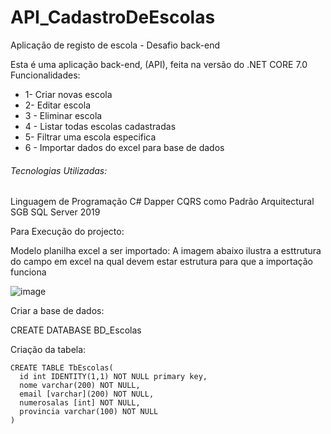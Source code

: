 # API_CadastroDeEscolas
<p>Aplicação de registo de escola - Desafio back-end</p>
Esta é uma aplicação back-end, (API), feita na versão do .NET CORE 7.0
Funcionalidades:
<ul>
   <li>1- Criar novas escola</li>
   <li>2- Editar escola</li>
   <li>3 - Eliminar escola</li>
   <li>4 - Listar todas escolas cadastradas</li>
   <li>5- Filtrar uma escola especifica</li>
   <li>6 - Importar dados do excel para base de dados</li>	
</ul>

<h6>Tecnologias Utilizadas:</h6>
Linguagem de Programação C#
Dapper
CQRS como Padrão Arquitectural
SGB SQL Server 2019

Para Execução do projecto:

Modelo planilha excel a ser importado:
A imagem abaixo ilustra a esttrutura do campo em excel na qual devem estar estrutura para que a importação funciona

![image](https://github.com/JoaoEduardoPequena/API_CadastroDeEscolas/assets/62374762/01c21bb0-ddc9-4b01-9d91-a3e3007f7d97)

Criar a base de dados:

CREATE DATABASE BD_Escolas

Criação da tabela:

	CREATE TABLE TbEscolas(
	  id int IDENTITY(1,1) NOT NULL primary key,
	  nome varchar(200) NOT NULL,
	  email [varchar](200) NOT NULL,
	  numerosalas [int] NOT NULL,
	  provincia varchar(100) NOT NULL
	)





